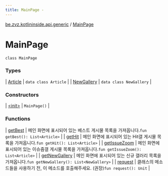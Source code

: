 ```yaml
---
title: MainPage - 
---
```


[be.zvz.kotlininside.api.generic](../index.html) / [MainPage](./index.html)

# MainPage

`class MainPage`

### Types

| [Article](-article/index.html) | `data class Article` |
| [NewGallery](-new-gallery/index.html) | `data class NewGallery` |

### Constructors

| [&lt;init&gt;](-init-.html) | `MainPage()` |

### Functions

| [getBest](get-best.html) | 메인 화면에 표시되어 있는 베스트 게시물 목록을 가져옵니다.`fun getBest(): List<Article>` |
| [getHit](get-hit.html) | 메인 화면에 표시되어 있는 Hit갤 게시물 목록을 가져옵니다.`fun getHit(): List<Article>` |
| [getIssueZoom](get-issue-zoom.html) | 메인 화면에 표시되어 있는 이슈줌갤 게시물 목록을 가져옵니다.`fun getIssueZoom(): List<Article>` |
| [getNewGallery](get-new-gallery.html) | 메인 화면에 표시되어 있는 신규 갤러리 목록을 가져옵니다.`fun getNewGallery(): List<NewGallery>` |
| [request](request.html) | 클래스의 메소드들을 사용하기 전, 이 메소드를 호출해주세요. (권장)`fun request(): Unit` |

